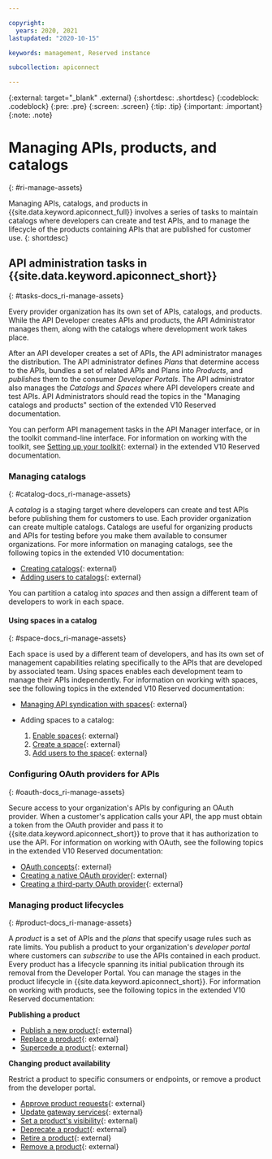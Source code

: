 ```yaml
---

copyright:
  years: 2020, 2021
lastupdated: "2020-10-15"

keywords: management, Reserved instance

subcollection: apiconnect

---
```


{:external: target="_blank" .external} 
{:shortdesc: .shortdesc}
{:codeblock: .codeblock}
{:pre: .pre}
{:screen: .screen}
{:tip: .tip}
{:important: .important}
{:note: .note}

# Managing APIs, products, and catalogs
{: #ri-manage-assets}

Managing APIs, catalogs, and products in {{site.data.keyword.apiconnect_full}} involves a series of tasks to maintain catalogs where developers can create and test APIs, and to manage the lifecycle of the products containing APIs that are published for customer use.
{: shortdesc}


## API administration tasks in {{site.data.keyword.apiconnect_short}}
{: #tasks-docs_ri-manage-assets}

Every provider organization has its own set of APIs, catalogs, and products. While the API Developer creates APIs and products, the API Administrator manages them, along with the catalogs where development work takes place.
 
After an API developer creates a set of APIs, the API administrator manages the distribution. The API administrator defines _Plans_ that determine access to the APIs, bundles a set of related APIs and Plans into _Products_, and _publishes_ them to the consumer _Developer Portals_. The API administrator also manages the _Catalogs_ and _Spaces_ where API developers create and test APIs. API Administrators should read the topics in the "Managing catalogs and products" section of the extended V10 Reserved documentation.

You can perform API management tasks in the API Manager interface, or in the toolkit command-line interface. For information on working with the toolkit, see [Setting up your toolkit](https://www.ibm.com/support/knowledgecenter/SSMNED_v10cloud/com.ibm.apic.toolkit.doc/ri_toolkit.html){: external} in the extended V10 Reserved documentation.


### Managing catalogs
{: #catalog-docs_ri-manage-assets}

A _catalog_ is a staging target where developers can create and test APIs before publishing them for customers to use. Each provider organization can create multiple catalogs. Catalogs are useful for organizing products and APIs for testing before you make them available to consumer organizations. For more information on managing catalogs, see the following topics in the extended V10 documentation:

- [Creating catalogs](https://www.ibm.com/support/knowledgecenter/SSMNED_v10cloud/com.ibm.apic.apionprem.doc/create_env.html){: external}
- [Adding users to catalogs](https://www.ibm.com/support/knowledgecenter/SSMNED_v10cloud/com.ibm.apic.apionprem.doc/tapic_catalog_members_manage.html){: external}

You can partition a catalog into _spaces_ and then assign a different team of developers to work in each space.

#### Using spaces in a catalog
{: #space-docs_ri-manage-assets}

Each space is used by a different team of developers, and has its own set of management capabilities relating specifically to the APIs that are developed by associated team. Using spaces enables each development team to manage their APIs independently. For information on working with spaces, see the following topics in the extended V10 Reserved documentation:

- [Managing API syndication with spaces](https://www.ibm.com/support/knowledgecenter/SSMNED_v10cloud/com.ibm.apic.apionprem.doc/tapic_syndication_spaces_configure.html){: external}

- Adding spaces to a catalog: 
   1. [Enable spaces](https://www.ibm.com/support/knowledgecenter/SSMNED_v10cloud/com.ibm.apic.apionprem.doc/tapic_syndication_spaces_enable.html){: external}
   2. [Create a space](https://www.ibm.com/support/knowledgecenter/SSMNED_v10cloud/com.ibm.apic.apionprem.doc/tapic_syndication_spaces_manage.html){: external}
   3. [Add users to the space](https://www.ibm.com/support/knowledgecenter/SSMNED_v10cloud/com.ibm.apic.apionprem.doc/tapic_syndication_spaces_members_manage.html){: external}


### Configuring OAuth providers for APIs
{: #oauth-docs_ri-manage-assets}

Secure access to your organization's APIs by configuring an OAuth provider. When a customer's application calls your API, the app must obtain a token from the OAuth provider and pass it to {{site.data.keyword.apiconnect_short}} to prove that it has authorization to use the API. For information on working with OAuth, see the following topics in the extended V10 Reserved documentation:

- [OAuth concepts](https://www.ibm.com/support/knowledgecenter/SSMNED_v10cloud/com.ibm.apic.apionprem.doc/con_apionprem_authentication.html){: external}
- [Creating a native OAuth provider](https://www.ibm.com/support/knowledgecenter/SSMNED_v10cloud/com.ibm.apic.apionprem.doc/oauth_native_apim.html){: external}
- [Creating a third-party OAuth provider](https://www.ibm.com/support/knowledgecenter/SSMNED_v10cloud/com.ibm.apic.apionprem.doc/oauth_thirdparty_apim.html){: external}


### Managing product lifecycles
{: #product-docs_ri-manage-assets}

A _product_ is a set of APIs and the _plans_ that specify usage rules such as rate limits. You publish a product to your organization's _developer portal_ where customers can _subscribe_ to use the APIs contained in each product. Every product has a lifecycle spanning its initial publication through its removal from the Developer Portal. You can manage the stages in the product lifecycle in {{site.data.keyword.apiconnect_short}}. For information on working with products, see the following topics in the extended V10 Reserved documentation:

**Publishing a product**

- [Publish a new product](https://www.ibm.com/support/knowledgecenter/SSMNED_v10cloud/com.ibm.apic.apionprem.doc/task_publishing_a_product.html){: external}
- [Replace a product](https://www.ibm.com/support/knowledgecenter/SSMNED_v10cloud/com.ibm.apic.apionprem.doc/task_replacing_a_product.html){: external}
- [Supercede a product](https://www.ibm.com/support/knowledgecenter/SSMNED_v10cloud/com.ibm.apic.apionprem.doc/task_superseding_a_product.html){: external}
             
**Changing product availability**

Restrict a product to specific consumers or endpoints, or remove a product from the developer portal.

- [Approve product requests](https://www.ibm.com/support/knowledgecenter/SSMNED_v10cloud/com.ibm.apic.apionprem.doc/task_accessrequests_product.html){: external}
- [Update gateway services](https://www.ibm.com/support/knowledgecenter/SSMNED_v10cloud/com.ibm.apic.apionprem.doc/tapic_product_update_gw.html){: external}
- [Set a product's visibility](https://www.ibm.com/support/knowledgecenter/SSMNED_v10cloud/com.ibm.apic.apionprem.doc/task_change_product_availability.html){: external}
- [Deprecate a product](https://www.ibm.com/support/knowledgecenter/SSMNED_v10cloud/com.ibm.apic.apionprem.doc/task_deprecate_product.html){: external}
- [Retire a product](https://www.ibm.com/support/knowledgecenter/SSMNED_v10cloud/com.ibm.apic.apionprem.doc/task_retire_product.html){: external}
- [Remove a product](https://www.ibm.com/support/knowledgecenter/SSMNED_v10cloud/com.ibm.apic.apionprem.doc/task_unpublish_product.html){: external}
